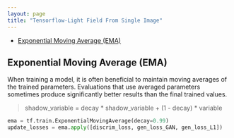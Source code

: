 ```yaml
---
layout: page
title: "Tensorflow-Light Field From Single Image"
---
```


- [Exponential Moving Average (EMA)](#ema)  
  
## <a name="ema"></a> Exponential Moving Average (EMA)
When training a model, it is often beneficial to maintain moving averages of the trained parameters. Evaluations that use averaged parameters sometimes produce significantly better results than the final trained values.   
> shadow_variable = decay * shadow_variable + (1 - decay) * variable  
```python  
ema = tf.train.ExponentialMovingAverage(decay=0.99)  
update_losses = ema.apply([discrim_loss, gen_loss_GAN, gen_loss_L1])  
```

